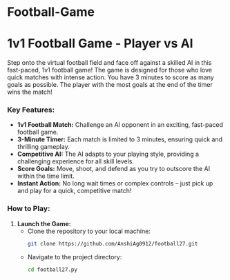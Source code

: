 # Football-Game
# 1v1 Football Game - Player vs AI

Step onto the virtual football field and face off against a skilled AI in this fast-paced, 1v1 football game! The game is designed for those who love quick matches with intense action. You have 3 minutes to score as many goals as possible. The player with the most goals at the end of the timer wins the match!

### Key Features:
- **1v1 Football Match:** Challenge an AI opponent in an exciting, fast-paced football game.
- **3-Minute Timer:** Each match is limited to 3 minutes, ensuring quick and thrilling gameplay.
- **Competitive AI:** The AI adapts to your playing style, providing a challenging experience for all skill levels.
- **Score Goals:** Move, shoot, and defend as you try to outscore the AI within the time limit.
- **Instant Action:** No long wait times or complex controls – just pick up and play for a quick, competitive match!

### How to Play:
1. **Launch the Game:**
   - Clone the repository to your local machine:
     ```bash
     git clone https://github.com/AnshiAg0912/football27.git
     ```
   - Navigate to the project directory:
     ```bash
     cd football27.py
     ```
